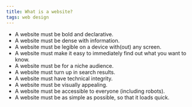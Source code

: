```yaml
---
title: What is a website?
tags: web design
---
```

* A website must be bold and declarative.
* A website must be dense with information.
* A website must be legible on a device with(out) any screen.
* A website must make it easy to immediately find out what you want to know.
* A website must be for a niche audience.
* A website must turn up in search results.
* A website must have technical integrity.
* A website must be visually appealing.
* A website must be accessible to everyone (including robots).
* A website must be as simple as possible, so that it loads quick.

